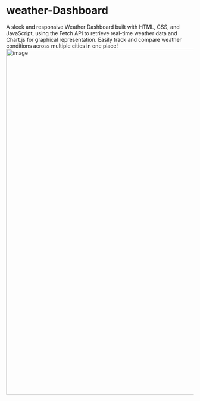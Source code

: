 # weather-Dashboard
A sleek and responsive Weather Dashboard built with HTML, CSS, and JavaScript, using the Fetch API to retrieve real-time weather data and Chart.js for graphical representation.
Easily track and compare weather conditions across multiple cities in one place!
<img width="840" height="929" alt="image" src="https://github.com/user-attachments/assets/cda342b9-9e6f-4976-9194-0a184d839d7f" />
